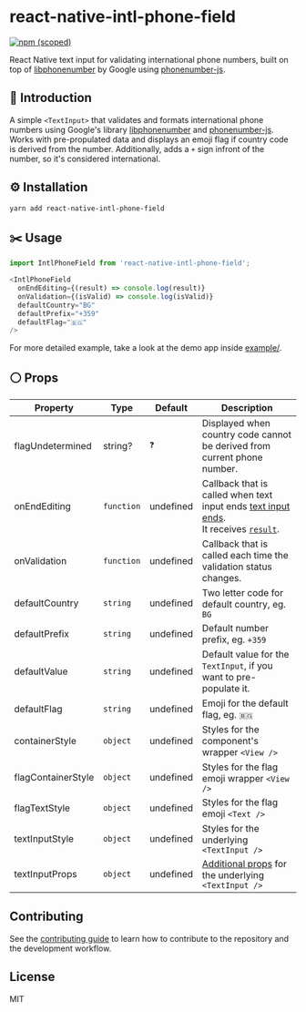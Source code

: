 # react-native-intl-phone-field
<a href="https://www.npmjs.com/package/react-native-intl-phone-field">
    <img alt="npm (scoped)" src="https://img.shields.io/npm/v/react-native-intl-phone-field?style=flat">
</a>

React Native text input for validating international phone numbers, built on top of [libphonenumber](https://github.com/google/libphonenumber) by Google using [phonenumber-js](https://gitlab.com/catamphetamine/libphonenumber-js).

## 👋 Introduction

A simple `<TextInput>` that validates and formats international phone numbers using Google's library [libphonenumber](https://github.com/google/libphonenumber)  and [phonenumber-js](https://gitlab.com/catamphetamine/libphonenumber-js).  Works with pre-propulated data and displays an emoji flag if country code is derived from the number. Additionally, adds a `+` sign infront of the number, so it's considered international.

## ⚙️ Installation

```sh
yarn add react-native-intl-phone-field
```

## ✂️ Usage

```js
import IntlPhoneField from 'react-native-intl-phone-field';

<IntlPhoneField
  onEndEditing={(result) => console.log(result)}
  onValidation={(isValid) => console.log(isValid)}
  defaultCountry="BG"
  defaultPrefix="+359"
  defaultFlag="🇧🇬"
/>
```

For more detailed example, take a look at the demo app inside [example/](./example).

## ⚪ Props

| Property          | Type       | Default   | Description                                                                                                                                                            |
|-------------------|------------|-----------|------------------------------------------------------------------------------------------------------------------------------------------------------------------------|
| flagUndetermined  | string?    | `❓`       | Displayed when country code cannot be derived from current phone number.                                                                                               |
| onEndEditing  | `function` | undefined | Callback that is called when text input ends [ text input ends](https://reactnative.dev/docs/textinput#onendediting).<br/> It receives [`result`](.src/index.ts#L124). |
| onValidation          | `function` | undefined | Callback that is called each time the validation status changes.                                                                                                       |
| defaultCountry          | `string`   | undefined | Two letter code for default country, eg. `BG`                                                                                                                          |
| defaultPrefix          | `string`   | undefined | Default number prefix, eg. `+359`                                                                                                                                      |
| defaultValue          | `string`   | undefined | Default value for the `TextInput`, if you want to pre-populate it.                                                                                                     |
| defaultFlag          | `string`   | undefined | Emoji for the default flag, eg. `🇧🇬`                                                                                                                                 |
| containerStyle          | `object`   | undefined | Styles for the component's wrapper `<View />`                                                                                                                          |
| flagContainerStyle          | `object`   | undefined | Styles for the flag emoji wrapper `<View />`                                                                                                                           |
| flagTextStyle          | `object`   | undefined | Styles for the flag emoji `<Text />`                                                                                                                                   |
| textInputStyle          | `object`   | undefined | Styles for the underlying `<TextInput />`                                                                                                                              |
| textInputProps          | `object`   | undefined | [Additional props](https://reactnative.dev/docs/textinput#props) for the underlying `<TextInput />`                                                                    |

## Contributing

See the [contributing guide](CONTRIBUTING.md) to learn how to contribute to the repository and the development workflow.

## License

MIT
